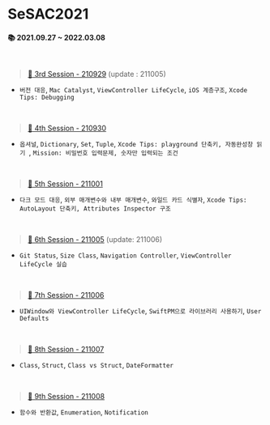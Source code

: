 # SeSAC2021

#### 📚 2021.09.27 ~ 2022.03.08 ####   

<br>

> [🌱 3rd Session - 210929](./TIL/day3-210929.md) (update : 211005)

* `버전 대응`, `Mac Catalyst`, `ViewController LifeCycle`, `iOS 계층구조`, `Xcode Tips: Debugging `  

<br>

> [🌱 4th Session - 210930](./TIL/day4-210930.md)

* `옵셔널`, `Dictionary`, `Set`, `Tuple`, `Xcode Tips: playground 단축키, 자동완성창 읽기 `, `Mission: 비밀번호 입력문제, 숫자만 입력되는 조건`  

<br>

> [🌱 5th Session - 211001](./TIL/day5-211001.md)

* `다크 모드 대응`, `외부 매개변수와 내부 매개변수`, `와일드 카드 식별자`,  `Xcode Tips: AutoLayout 단축키, Attributes Inspector 구조 `  

<br>

> [🌱 6th Session - 211005](./TIL/day6-211005.md) (update: 211006)

* `Git Status`, `Size Class`, `Navigation Controller`, `ViewController LifeCycle 실습`

<br>

> [🌱 7th Session - 211006](./TIL/day7-211006.md) 

* `UIWindow와 ViewController LifeCycle`, `SwiftPM으로 라이브러리 사용하기`, `User Defaults`

<br>

> [🌱 8th Session - 211007](./TIL/day8-211007.md) 

* `Class`, `Struct`, `Class vs Struct`, `DateFormatter`

<br>

> [🌱 9th Session - 211008](./TIL/day9-211008.md) 

* `함수와 반환값`, `Enumeration`, `Notification`

<br>



